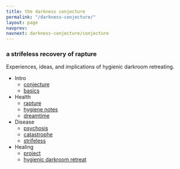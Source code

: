 ```yaml
---
title: the darkness conjecture
permalink: "/darkness-conjecture/"
layout: page
navprev: 
navnext: darkness-conjecture/conjecture
---
```


### a strifeless recovery of rapture

Experiences, ideas, and implications of hygienic darkroom retreating. 

- Intro
    - [conjecture](./conjecture/)
    - [basics](./basics/)
- Health
    - [rapture](./rapture/)
    - [hygiene notes](./hygiene-notes/)
    - [dreamtime](./dreamtime/)
- Disease
    - [psychosis](./psychosis/)
    - [catastrophe](./catastrophe/)
    - [strifeless](./strifeless/)
- Healing
    - [project](./project/)
    - [hygienic darkroom retreat](/)

<!---
- Proposals
    - [dome proposal](./dome-proposal)
    - [geodesic dome](./geodesic-dome)
    - [health proposal](./health-proposal)
--->
